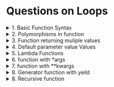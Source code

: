 # Questions on Loops

<details>
<summary>1. Basic Function Syntax</summary>
write a function that accept a number and square it.
</details>

<details>
<summary>2. Polymorphisms in function</summary>
write a function that multiplies two number, but can also accept and muliply strings.
</details>

<details>
<summary>3. Function returning muliple values</summary>
Create a function that returns the both are and circumfrence of a circle given its radius
</details>

<details>
<summary>4. Default parameter value Values</summary>
Write a fucntion that greets a user. if no name is provided, it should greet with a default name.
</details>

<details>
<summary>5. Lambda Functions</summary>
create a lambda functions to compute the cube of a
</details>

<details>
<summary>6. function with *args</summary>
write a function that takes variable number of arguments and return their sum
</details>

<details>
<summary>7. function with **kwargs</summary>
create a function that accept any number of keywords arguments and points them in the format key: value
</details>

<details>
<summary>8. Generator function with yeild</summary>
write a generator function that yield even number up to a specific limit
</details>

<details>
<summary>8. Recursive function</summary>
create a recursive function to calculate the factorial of a number
</details>

